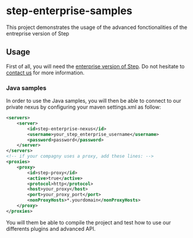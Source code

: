 # step-enterprise-samples
This project demonstrates the usage of the advanced fonctionalities of the entreprise version of Step

## Usage
First of all, you will need the [enterprise version of Step](https://step.exense.ch/pricing/). Do not hesitate to [contact us](https://step.exense.ch/contact/) for more information.
### Java samples

In order to use the Java samples, you will then be able to connect to our private nexus by configuring your maven settings.xml as follow:

```xml
<servers>
	<server>
		<id>step-enterprise-nexus</id>
		<username>your_step_enterprise_username</username>
		<password>password</password>
	</server>
</servers>
<!-- if your compagny uses a proxy, add these lines: -->
<proxies>
	<proxy>
		<id>step-proxy</id>
		<active>true</active>
		<protocol>http</protocol>
		<host>your_proxy</host>
		<port>your_proxy_port</port>
		<nonProxyHosts>*.yourdomain</nonProxyHosts>
	</proxy>
</proxies>
```
You will them be able to compile the project and test how to use our differents plugins and advanced API.
